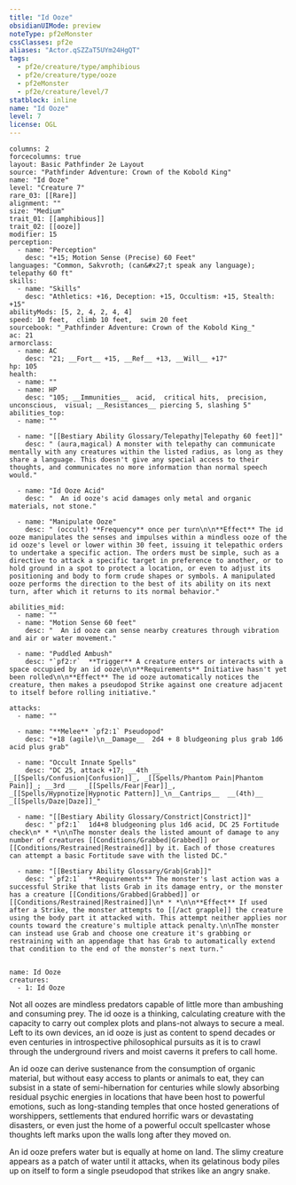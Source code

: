 ```yaml
---
title: "Id Ooze"
obsidianUIMode: preview
noteType: pf2eMonster
cssClasses: pf2e
aliases: "Actor.qSZZaT5UYm24HgQT" 
tags:
  - pf2e/creature/type/amphibious
  - pf2e/creature/type/ooze
  - pf2eMonster
  - pf2e/creature/level/7
statblock: inline
name: "Id Ooze"
level: 7
license: OGL
---
```


```statblock
columns: 2
forcecolumns: true
layout: Basic Pathfinder 2e Layout
source: "Pathfinder Adventure: Crown of the Kobold King"
name: "Id Ooze"
level: "Creature 7"
rare_03: [[Rare]]
alignment: ""
size: "Medium"
trait_01: [[amphibious]]
trait_02: [[ooze]]
modifier: 15
perception:
  - name: "Perception"
    desc: "+15; Motion Sense (Precise) 60 Feet"
languages: "Common, Sakvroth; (can&#x27;t speak any language); telepathy 60 ft"
skills:
  - name: "Skills"
    desc: "Athletics: +16, Deception: +15, Occultism: +15, Stealth: +15"
abilityMods: [5, 2, 4, 2, 4, 4]
speed: 10 feet,  climb 10 feet,  swim 20 feet
sourcebook: "_Pathfinder Adventure: Crown of the Kobold King_"
ac: 21
armorclass:
  - name: AC
    desc: "21; __Fort__ +15, __Ref__ +13, __Will__ +17"
hp: 105
health:
  - name: ""
  - name: HP
    desc: "105; __Immunities__  acid,  critical hits,  precision,  unconscious,  visual; __Resistances__ piercing 5, slashing 5"
abilities_top:
  - name: ""

  - name: "[[Bestiary Ability Glossary/Telepathy|Telepathy 60 feet]]"
    desc: " (aura,magical) A monster with telepathy can communicate mentally with any creatures within the listed radius, as long as they share a language. This doesn't give any special access to their thoughts, and communicates no more information than normal speech would."

  - name: "Id Ooze Acid"
    desc: "  An id ooze's acid damages only metal and organic materials, not stone."

  - name: "Manipulate Ooze"
    desc: " (occult) **Frequency** once per turn\n\n**Effect** The id ooze manipulates the senses and impulses within a mindless ooze of the id ooze's level or lower within 30 feet, issuing it telepathic orders to undertake a specific action. The orders must be simple, such as a directive to attack a specific target in preference to another, or to hold ground in a spot to protect a location, or even to adjust its positioning and body to form crude shapes or symbols. A manipulated ooze performs the direction to the best of its ability on its next turn, after which it returns to its normal behavior."

abilities_mid:
  - name: ""
  - name: "Motion Sense 60 feet"
    desc: "  An id ooze can sense nearby creatures through vibration and air or water movement."

  - name: "Puddled Ambush"
    desc: "`pf2:r`  **Trigger** A creature enters or interacts with a space occupied by an id ooze\n\n**Requirements** Initiative hasn't yet been rolled\n\n**Effect** The id ooze automatically notices the creature, then makes a pseudopod Strike against one creature adjacent to itself before rolling initiative."

attacks:
  - name: ""

  - name: "**Melee** `pf2:1` Pseudopod"
    desc: "+18 (agile)\n__Damage__  2d4 + 8 bludgeoning plus grab 1d6 acid plus grab"

  - name: "Occult Innate Spells"
    desc: "DC 25, attack +17; __4th __  _[[Spells/Confusion|Confusion]]_, _[[Spells/Phantom Pain|Phantom Pain]]_; __3rd __  _[[Spells/Fear|Fear]]_, _[[Spells/Hypnotize|Hypnotic Pattern]]_\n__Cantrips__  __(4th)__ _[[Spells/Daze|Daze]]_"

  - name: "[[Bestiary Ability Glossary/Constrict|Constrict]]"
    desc: "`pf2:1`  1d4+8 bludgeoning plus 1d6 acid, DC 25 Fortitude check\n* * *\n\nThe monster deals the listed amount of damage to any number of creatures [[Conditions/Grabbed|Grabbed]] or [[Conditions/Restrained|Restrained]] by it. Each of those creatures can attempt a basic Fortitude save with the listed DC."

  - name: "[[Bestiary Ability Glossary/Grab|Grab]]"
    desc: "`pf2:1`  **Requirements** The monster's last action was a successful Strike that lists Grab in its damage entry, or the monster has a creature [[Conditions/Grabbed|Grabbed]] or [[Conditions/Restrained|Restrained]]\n* * *\n\n**Effect** If used after a Strike, the monster attempts to [[/act grapple]] the creature using the body part it attacked with. This attempt neither applies nor counts toward the creature's multiple attack penalty.\n\nThe monster can instead use Grab and choose one creature it's grabbing or restraining with an appendage that has Grab to automatically extend that condition to the end of the monster's next turn."
 
```

```encounter-table
name: Id Ooze
creatures:
  - 1: Id Ooze
```



Not all oozes are mindless predators capable of little more than ambushing and consuming prey. The id ooze is a thinking, calculating creature with the capacity to carry out complex plots and plans-not always to secure a meal. Left to its own devices, an id ooze is just as content to spend decades or even centuries in introspective philosophical pursuits as it is to crawl through the underground rivers and moist caverns it prefers to call home.

An id ooze can derive sustenance from the consumption of organic material, but without easy access to plants or animals to eat, they can subsist in a state of semi-hibernation for centuries while slowly absorbing residual psychic energies in locations that have been host to powerful emotions, such as long-standing temples that once hosted generations of worshippers, settlements that endured horrific wars or devastating disasters, or even just the home of a powerful occult spellcaster whose thoughts left marks upon the walls long after they moved on.

An id ooze prefers water but is equally at home on land. The slimy creature appears as a patch of water until it attacks, when its gelatinous body piles up on itself to form a single pseudopod that strikes like an angry snake.
